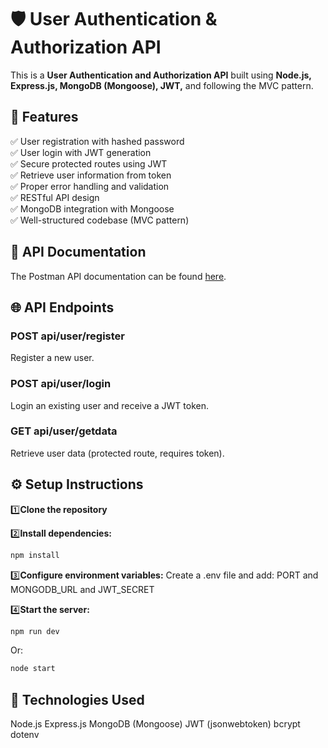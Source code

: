 # 🛡️ User Authentication & Authorization API

This is a **User Authentication and Authorization API** built using **Node.js, Express.js, MongoDB (Mongoose), JWT,** and following the MVC pattern.

## 🚀 Features

✅ User registration with hashed password  
✅ User login with JWT generation  
✅ Secure protected routes using JWT  
✅ Retrieve user information from token  
✅ Proper error handling and validation  
✅ RESTful API design  
✅ MongoDB integration with Mongoose  
✅ Well-structured codebase (MVC pattern)  

## 📖 API Documentation

The Postman API documentation can be found [here](https://documenter.getpostman.com/view/37421127/2sB2qfBzTV).

## 🌐 API Endpoints

### POST api/user/register

Register a new user.

### POST api/user/login

Login an existing user and receive a JWT token.

### GET api/user/getdata

Retrieve user data (protected route, requires token).

## ⚙️ Setup Instructions

1️⃣**Clone the repository**

2️⃣**Install dependencies:**
```bash
npm install
```
3️⃣**Configure environment variables:**
Create a .env file and add: PORT and MONGODB_URL and JWT_SECRET

4️⃣**Start the server:**
```bash
npm run dev
```
Or:
```bash
node start
```

## 🧱 Technologies Used

Node.js
Express.js
MongoDB (Mongoose)
JWT (jsonwebtoken)
bcrypt
dotenv